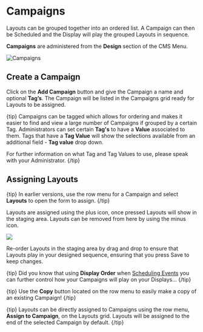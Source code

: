<!--toc=layouts-->

# Campaigns

Layouts can be grouped together into an ordered list. A Campaign can then be Scheduled and the Display will play the grouped Layouts in sequence.

**Campaigns** are administered from the **Design** section of the CMS Menu. 

![Campaigns](img/v2_layouts_Campaigns_grid.png)

## Create a Campaign

Click on the **Add Campaign** button and give the Campaign a name and optional **Tag’s**. The Campaign will be listed in the Campaigns grid ready for Layouts to be assigned.

{tip}
Campaigns can be tagged which allows for ordering and makes it easier to find and view a large number of Campaigns if grouped by a certain Tag. Administrators can set certain **Tag's** to have a **Value** associated to them.   Tags that have a **Tag Value** will show the selections available from an additional field -  **Tag value** drop down.

For further information on what Tag and Tag Values to use, please speak with your Administrator.
{/tip}

## Assigning Layouts

{tip}
In earlier versions, use the row menu for a Campaign and select **Layouts** to open the form to assign.
{/tip}

Layouts are assigned using the plus icon, once pressed Layouts will show in the staging area. Layouts can be removed from here by using the minus icon.

![](img/layouts_campaigns_assign_layouts.png)

Re-order Layouts in the staging area by drag and drop to ensure that Layouts play in your designed sequence, ensuring that you press Save to keep changes.

{tip}
Did you know that using **Display Order** when [Scheduling Events](scheduling_events.html) you can further control how your Campaigns will play on your Displays…
{/tip}

{tip}
Use the **Copy** button located on the row menu to easily make a copy of an existing Campaign!
{/tip}

{tip}
Layouts can be directly assigned to Campaigns using the row menu, **Assign to Campaign**, on the Layouts grid. Layouts will be assigned to the end of the selected Campaign by default.
{/tip}
